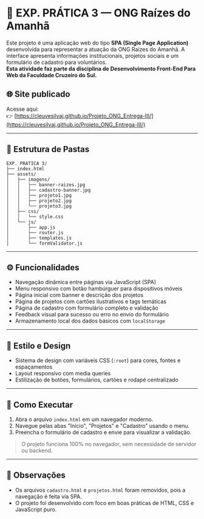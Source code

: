 # 🌱 EXP. PRÁTICA 3 — ONG Raízes do Amanhã

Este projeto é uma aplicação web do tipo **SPA (Single Page Application)** desenvolvida para representar a atuação da ONG Raízes do Amanhã. A interface apresenta informações institucionais, projetos sociais e um formulário de cadastro para voluntários.  
**Esta atividade faz parte da disciplina de Desenvolvimento Front-End Para Web da Faculdade Cruzeiro do Sul.**

## 🌐 Site publicado

Acesse aqui:  
👉 [https://cleuvesilvaj.github.io/Projeto_ONG_Entrega-III/](https://cleuvesilvaj.github.io/Projeto_ONG_Entrega-III/)


---

## 📁 Estrutura de Pastas

```
EXP. PRATICA 3/
├── index.html
├── assets/
│   ├── imagens/
│   │   ├── banner-raizes.jpg
│   │   ├── cadastro-banner.jpg
│   │   ├── projeto1.jpg
│   │   ├── projeto2.jpg
│   │   └── projeto3.jpg
│   ├── css/
│   │   └── style.css
│   └── js/
│       ├── app.js
│       ├── router.js
│       ├── templates.js
│       └── formValidator.js
```

---

## ⚙️ Funcionalidades

- Navegação dinâmica entre páginas via JavaScript (SPA)
- Menu responsivo com botão hambúrguer para dispositivos móveis
- Página inicial com banner e descrição dos projetos
- Página de projetos com cartões ilustrativos e tags temáticas
- Página de cadastro com formulário completo e validação
- Feedback visual para sucesso ou erro no envio do formulário
- Armazenamento local dos dados básicos com `localStorage`

---

## 🎨 Estilo e Design

- Sistema de design com variáveis CSS (`:root`) para cores, fontes e espaçamentos
- Layout responsivo com media queries
- Estilização de botões, formulários, cartões e rodapé centralizado

---

## 🚀 Como Executar

1. Abra o arquivo `index.html` em um navegador moderno.
2. Navegue pelas abas "Início", "Projetos" e "Cadastro" usando o menu.
3. Preencha o formulário de cadastro e envie para visualizar a validação.

> O projeto funciona 100% no navegador, sem necessidade de servidor ou backend.

---

## 🧹 Observações

- Os arquivos `cadastro.html` e `projetos.html` foram removidos, pois a navegação é feita via SPA.
- O projeto foi desenvolvido com foco em boas práticas de HTML, CSS e JavaScript puro.
